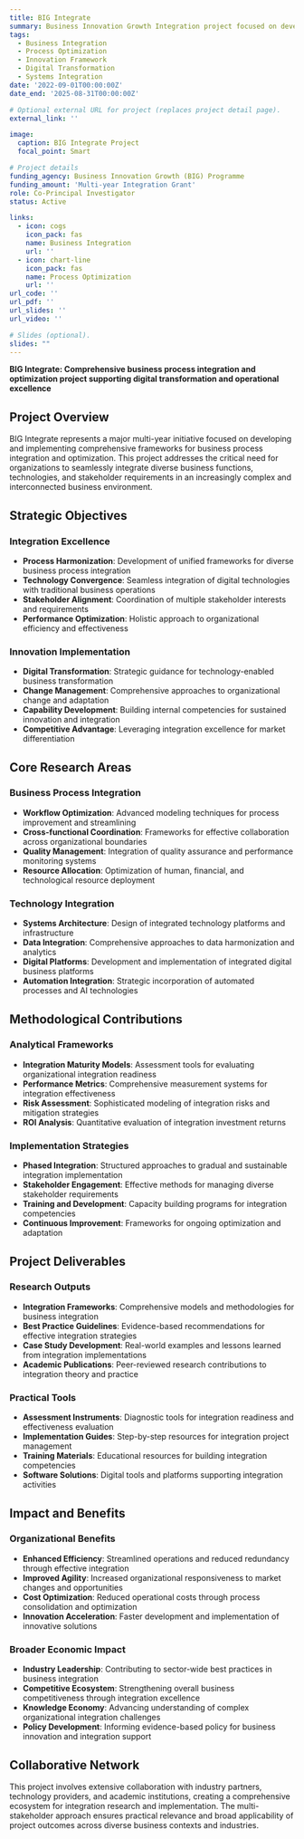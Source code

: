 ```yaml
---
title: BIG Integrate
summary: Business Innovation Growth Integration project focused on developing comprehensive frameworks for business process integration and optimization.
tags:
  - Business Integration
  - Process Optimization
  - Innovation Framework
  - Digital Transformation
  - Systems Integration
date: '2022-09-01T00:00:00Z'
date_end: '2025-08-31T00:00:00Z'

# Optional external URL for project (replaces project detail page).
external_link: ''

image:
  caption: BIG Integrate Project
  focal_point: Smart

# Project details
funding_agency: Business Innovation Growth (BIG) Programme
funding_amount: 'Multi-year Integration Grant'
role: Co-Principal Investigator
status: Active

links:
  - icon: cogs
    icon_pack: fas
    name: Business Integration
    url: ''
  - icon: chart-line
    icon_pack: fas
    name: Process Optimization
    url: ''
url_code: ''
url_pdf: ''
url_slides: ''
url_video: ''

# Slides (optional).
slides: ""
---
```


**BIG Integrate: Comprehensive business process integration and optimization project supporting digital transformation and operational excellence**

## Project Overview

BIG Integrate represents a major multi-year initiative focused on developing and implementing comprehensive frameworks for business process integration and optimization. This project addresses the critical need for organizations to seamlessly integrate diverse business functions, technologies, and stakeholder requirements in an increasingly complex and interconnected business environment.

## Strategic Objectives

### Integration Excellence
- **Process Harmonization**: Development of unified frameworks for diverse business process integration
- **Technology Convergence**: Seamless integration of digital technologies with traditional business operations
- **Stakeholder Alignment**: Coordination of multiple stakeholder interests and requirements
- **Performance Optimization**: Holistic approach to organizational efficiency and effectiveness

### Innovation Implementation
- **Digital Transformation**: Strategic guidance for technology-enabled business transformation
- **Change Management**: Comprehensive approaches to organizational change and adaptation
- **Capability Development**: Building internal competencies for sustained innovation and integration
- **Competitive Advantage**: Leveraging integration excellence for market differentiation

## Core Research Areas

### Business Process Integration
- **Workflow Optimization**: Advanced modeling techniques for process improvement and streamlining
- **Cross-functional Coordination**: Frameworks for effective collaboration across organizational boundaries
- **Quality Management**: Integration of quality assurance and performance monitoring systems
- **Resource Allocation**: Optimization of human, financial, and technological resource deployment

### Technology Integration
- **Systems Architecture**: Design of integrated technology platforms and infrastructure
- **Data Integration**: Comprehensive approaches to data harmonization and analytics
- **Digital Platforms**: Development and implementation of integrated digital business platforms
- **Automation Integration**: Strategic incorporation of automated processes and AI technologies

## Methodological Contributions

### Analytical Frameworks
- **Integration Maturity Models**: Assessment tools for evaluating organizational integration readiness
- **Performance Metrics**: Comprehensive measurement systems for integration effectiveness
- **Risk Assessment**: Sophisticated modeling of integration risks and mitigation strategies
- **ROI Analysis**: Quantitative evaluation of integration investment returns

### Implementation Strategies
- **Phased Integration**: Structured approaches to gradual and sustainable integration implementation
- **Stakeholder Engagement**: Effective methods for managing diverse stakeholder requirements
- **Training and Development**: Capacity building programs for integration competencies
- **Continuous Improvement**: Frameworks for ongoing optimization and adaptation

## Project Deliverables

### Research Outputs
- **Integration Frameworks**: Comprehensive models and methodologies for business integration
- **Best Practice Guidelines**: Evidence-based recommendations for effective integration strategies
- **Case Study Development**: Real-world examples and lessons learned from integration implementations
- **Academic Publications**: Peer-reviewed research contributions to integration theory and practice

### Practical Tools
- **Assessment Instruments**: Diagnostic tools for integration readiness and effectiveness evaluation
- **Implementation Guides**: Step-by-step resources for integration project management
- **Training Materials**: Educational resources for building integration competencies
- **Software Solutions**: Digital tools and platforms supporting integration activities

## Impact and Benefits

### Organizational Benefits
- **Enhanced Efficiency**: Streamlined operations and reduced redundancy through effective integration
- **Improved Agility**: Increased organizational responsiveness to market changes and opportunities
- **Cost Optimization**: Reduced operational costs through process consolidation and optimization
- **Innovation Acceleration**: Faster development and implementation of innovative solutions

### Broader Economic Impact
- **Industry Leadership**: Contributing to sector-wide best practices in business integration
- **Competitive Ecosystem**: Strengthening overall business competitiveness through integration excellence
- **Knowledge Economy**: Advancing understanding of complex organizational integration challenges
- **Policy Development**: Informing evidence-based policy for business innovation and integration support

## Collaborative Network

This project involves extensive collaboration with industry partners, technology providers, and academic institutions, creating a comprehensive ecosystem for integration research and implementation. The multi-stakeholder approach ensures practical relevance and broad applicability of project outcomes across diverse business contexts and industries.
